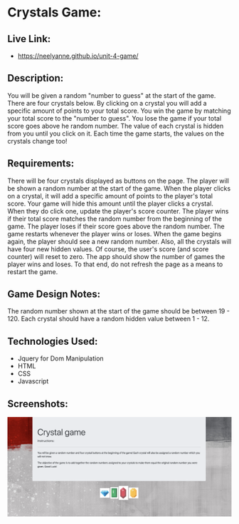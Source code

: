 # **Crystals Game:**

## **Live Link**:

- https://neelyanne.github.io/unit-4-game/

## **Description**:

You will be given a random "number to guess" at the start of the game. There are four crystals below. By clicking on a crystal you will add a specific amount of points to your total score. You win the game by matching your total score to the "number to guess". You lose the game if your total score goes above he random number. The value of each crystal is hidden from you until you click on it. Each time the game starts, the values on the crystals change too!

## **Requirements**:

There will be four crystals displayed as buttons on the page. The player will be shown a random number at the start of the game. When the player clicks on a crystal, it will add a specific amount of points to the player's total score. Your game will hide this amount until the player clicks a crystal. When they do click one, update the player's score counter. The player wins if their total score matches the random number from the beginning of the game. The player loses if their score goes above the random number. The game restarts whenever the player wins or loses. When the game begins again, the player should see a new random number. Also, all the crystals will have four new hidden values. Of course, the user's score (and score counter) will reset to zero. The app should show the number of games the player wins and loses. To that end, do not refresh the page as a means to restart the game.

## **Game Design Notes**:

The random number shown at the start of the game should be between 19 - 120. Each crystal should have a random hidden value between 1 - 12.

## **Technologies Used**:

- Jquery for Dom Manipulation
- HTML
- CSS
- Javascript

## **Screenshots:**

![Front](/assets/images/front.png)
